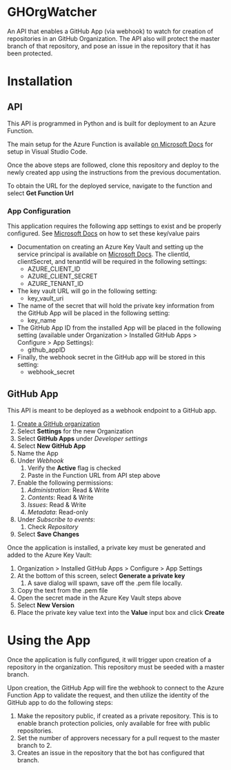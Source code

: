 # GHOrgWatcher

An API that enables a GitHub App (via webhook) to watch for creation of repositories in an GitHub Organization.  The API also will protect the master branch of that repository, and pose an issue in the repository that it has been protected.

# Installation

## API

This API is programmed in Python and is built for deployment to an Azure Function.

The main setup for the Azure Function is available [on Microsoft Docs](https://docs.microsoft.com/en-us/azure/azure-functions/functions-create-first-function-vs-code?pivots=programming-language-python) for setup in Visual Studio Code.

Once the above steps are followed, clone this repository and deploy to the newly created app using the instructions from the previous documentation.

To obtain the URL for the deployed service, navigate to the function and select **Get Function Url**

### App Configuration 

This application requires the following app settings to exist and be properly configured.  See [Microsoft Docs](https://docs.microsoft.com/en-us/azure/azure-functions/functions-how-to-use-azure-function-app-settings#settings) on how to set these key/value pairs

* Documentation on creating an Azure Key Vault and setting up the service principal is available on [Microsoft Docs](https://docs.microsoft.com/en-us/azure/key-vault/secrets/quick-create-python#create-a-resource-group-and-key-vault).  The clientId, clientSecret, and tenantId will be required in the following settings:
    * AZURE_CLIENT_ID
    * AZURE_CLIENT_SECRET
    * AZURE_TENANT_ID
* The key vault URL will go in the following setting:
    * key_vault_uri
* The name of the secret that will hold the private key information from the GitHub App will be placed in the following setting:
    * key_name
* The GitHub App ID from the installed App will be placed in the following setting (available under Organization > Installed GitHub Apps > Configure > App Settings):
    * github_appID
* Finally, the webhook secret in the GitHub app will be stored in this setting:
    * webhook_secret

## GitHub App

This API is meant to be deployed as a webhook endpoint to a GitHub app.

1. [Create a GitHub organization](https://docs.github.com/en/github/setting-up-and-managing-organizations-and-teams/creating-a-new-organization-from-scratch)
1. Select **Settings** for the new Organization
1. Select **GitHub Apps** under *Developer settings*
1. Select **New GitHub App**
1. Name the App
1. Under *Webhook*
    1. Verify the **Active** flag is checked
    1. Paste in the Function URL from API step above
1. Enable the following permissions:
    1. *Administration*: Read & Write
    1. *Contents*: Read & Write
    1. *Issues*: Read & Write
    1. *Metadata*: Read-only
1. Under *Subscribe to events*:
    1. Check *Repository*
1. Select **Save Changes**

Once the application is installed, a private key must be generated and added to the Azure Key Vault:

1. Organization > Installed GitHub Apps > Configure > App Settings
1. At the bottom of this screen, select **Generate a private key**
    1. A save dialog will spawn, save off the .pem file locally.
1. Copy the text from the .pem file
1. Open the secret made in the Azure Key Vault steps above
1. Select **New Version**
1. Place the private key value text into the **Value** input box and click **Create**

# Using the App

Once the application is fully configured, it will trigger upon creation of a repository in the organization.  This repository must be seeded with a master branch.

Upon creation, the GitHub App will fire the webhook to connect to the Azure Function App to validate the request, and then utilize the identity of the GitHub app to do the following steps:
1. Make the repository public, if created as a private repository.  This is to enable branch protection policies, only available for free with public repositories.
1. Set the number of approvers necessary for a pull request to the master branch to 2.
1. Creates an issue in the repository that the bot has configured that branch.
